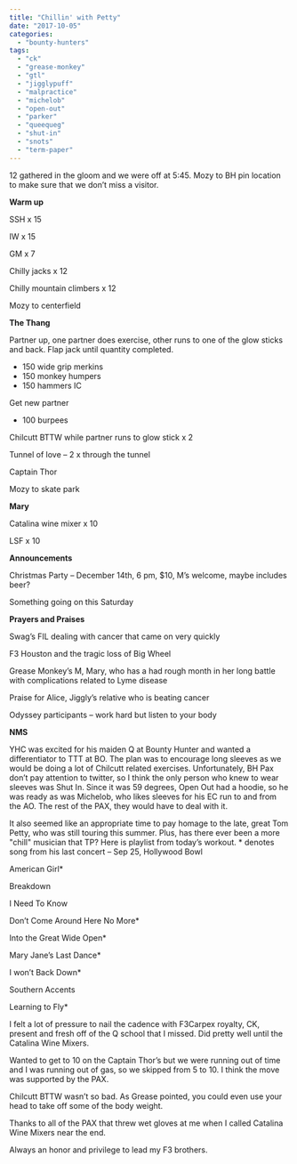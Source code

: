 ```yaml
---
title: "Chillin' with Petty"
date: "2017-10-05"
categories: 
  - "bounty-hunters"
tags: 
  - "ck"
  - "grease-monkey"
  - "gtl"
  - "jigglypuff"
  - "malpractice"
  - "michelob"
  - "open-out"
  - "parker"
  - "queequeg"
  - "shut-in"
  - "snots"
  - "term-paper"
---
```


12 gathered in the gloom and we were off at 5:45. Mozy to BH pin location to make sure that we don’t miss a visitor.

**Warm up**

SSH x 15

IW x 15

GM x 7

Chilly jacks x 12

Chilly mountain climbers x 12

Mozy to centerfield

**The Thang**

Partner up, one partner does exercise, other runs to one of the glow sticks and back. Flap jack until quantity completed.

- 150 wide grip merkins
- 150 monkey humpers
- 150 hammers IC

Get new partner

- 100 burpees

Chilcutt BTTW while partner runs to glow stick x 2

Tunnel of love – 2 x through the tunnel

Captain Thor

Mozy to skate park

**Mary**

Catalina wine mixer x 10

LSF x 10

**Announcements**

Christmas Party – December 14th, 6 pm, $10, M’s welcome, maybe includes beer?

Something going on this Saturday

**Prayers and Praises**

Swag’s FIL dealing with cancer that came on very quickly

F3 Houston and the tragic loss of Big Wheel

Grease Monkey’s M, Mary, who has a had rough month in her long battle with complications related to Lyme disease

Praise for Alice, Jiggly’s relative who is beating cancer

Odyssey participants – work hard but listen to your body

**NMS**

YHC was excited for his maiden Q at Bounty Hunter and wanted a differentiator to TTT at BO. The plan was to encourage long sleeves as we would be doing a lot of Chilcutt related exercises. Unfortunately, BH Pax don’t pay attention to twitter, so I think the only person who knew to wear sleeves was Shut In. Since it was 59 degrees, Open Out had a hoodie, so he was ready as was Michelob, who likes sleeves for his EC run to and from the AO. The rest of the PAX, they would have to deal with it.

It also seemed like an appropriate time to pay homage to the late, great Tom Petty, who was still touring this summer. Plus, has there ever been a more "chill" musician that TP? Here is playlist from today’s workout. \* denotes song from his last concert – Sep 25, Hollywood Bowl

American Girl\*

Breakdown

I Need To Know

Don’t Come Around Here No More\*

Into the Great Wide Open\*

Mary Jane’s Last Dance\*

I won’t Back Down\*

Southern Accents

Learning to Fly\*

I felt a lot of pressure to nail the cadence with F3Carpex royalty, CK, present and fresh off of the Q school that I missed. Did pretty well until the Catalina Wine Mixers.

Wanted to get to 10 on the Captain Thor’s but we were running out of time and I was running out of gas, so we skipped from 5 to 10. I think the move was supported by the PAX.

Chilcutt BTTW wasn’t so bad. As Grease pointed, you could even use your head to take off some of the body weight.

Thanks to all of the PAX that threw wet gloves at me when I called Catalina Wine Mixers near the end.

Always an honor and privilege to lead my F3 brothers.
